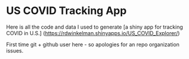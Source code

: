 # US COVID Tracking App
Here is all the code and data I used to generate [a shiny app for tracking COVID in U.S.] (https://rdwinkelman.shinyapps.io/US_COVID_Explorer/)

First time git + github user here - so apologies for an repo organization issues. 
